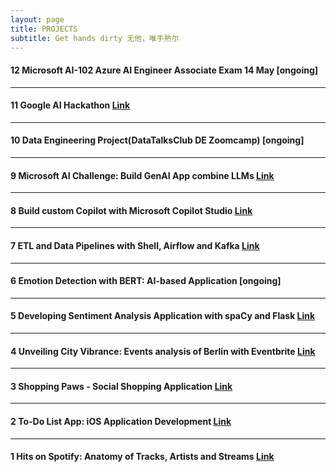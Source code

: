 ```yaml
---
layout: page
title: PROJECTS
subtitle: Get hands dirty 无他，唯手熟尔
---
```


<!-- #### 7 Build ChatBot in Less Than 100 Lines of Code [ongoing] -->
<!-- Automated System for Weather Forcasting [Link](_posts/2024-01-02-Automated-System-for-Weather-Forcasting.md) -->

<!-- Build a Custom GPT from Scrach [ongoing] -->

#### 12 Microsoft AI-102 Azure AI Engineer Associate Exam 14 May [ongoing]

---

#### 11 Google AI Hackathon [Link](https://googleai.devpost.com/)

---

#### 10 Data Engineering Project(DataTalksClub DE Zoomcamp) [ongoing]

---

#### 9 Microsoft AI Challenge: Build GenAI App combine LLMs [Link](https://learn.microsoft.com/en-us/training/challenges?id=da09d3ca-a2bb-47dc-ba42-bea77b386a3d)

---

#### 8 Build custom Copilot with Microsoft Copilot Studio [Link](_posts/2024-03-19-Build-custom-Copilot-with-Microsoft-Copilot-Studio.md)

---

#### 7 ETL and Data Pipelines with Shell, Airflow and Kafka [Link](_posts/2024-01-02-ETL-and-Data-Pipelines-with-Shell-Airflow-and-Kafka.md)

---

#### 6 Emotion Detection with BERT: AI-based Application [ongoing]

<!-- (_posts/2024-03-01-Emotion-Detection-AI-Based-Web-Development.md) -->

---

#### 5 Developing Sentiment Analysis Application with spaCy and Flask [Link](_posts/2023-12-01-Sentiment-Analysis-spaCy-Flask.md)

---

#### 4 Unveiling City Vibrance: Events analysis of Berlin with Eventbrite [Link](_posts/2023-05-30-Unveil-City-Vibrance.md)

---

#### 3 Shopping Paws - Social Shopping Application [Link](https://github.com/3-paws/3p.git)

---

#### 2 To-Do List App: iOS Application Development [Link](_posts/2023-01-20-iOS-Application-Development.md)

---

#### 1 Hits on Spotify: Anatomy of Tracks, Artists and Streams [Link](_posts/2022-08-01-Hits-on-Spotify.md)
